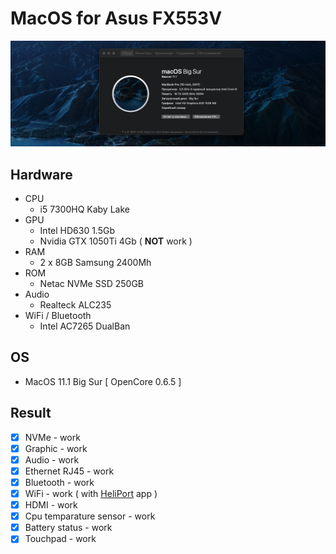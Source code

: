 
# MacOS for Asus FX553V
![MacOS for Asus FX553V](preview.png)

## Hardware
* CPU
  * i5 7300HQ Kaby Lake
* GPU
  * Intel HD630 1.5Gb
  * Nvidia GTX 1050Ti 4Gb ( <b>NOT</b> work )
* RAM
  * 2 x 8GB Samsung 2400Mh
* ROM
  * Netac NVMe SSD 250GB
* Audio
  * Realteck ALC235
* WiFi / Bluetooth
  * Intel AC7265 DualBan

## OS

* MacOS 11.1 Big Sur [ OpenCore 0.6.5 ]

## Result

- [x] NVMe - work
- [x] Graphic - work
- [x] Audio - work
- [x] Ethernet RJ45 - work
- [x] Bluetooth - work
- [x] WiFi - work ( with <a target="_blank" href="https://github.com/OpenIntelWireless/HeliPort/releases">HeliPort</a>  app )
- [x] HDMI - work 
- [x] Cpu temparature sensor - work
- [x] Battery status - work
- [x] Touchpad - work
